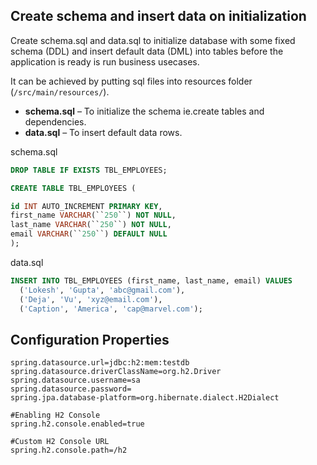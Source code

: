 ##  Create schema and insert data on initialization

Create schema.sql and data.sql to initialize database with some fixed schema (DDL) and insert default data (DML) into tables before the application is ready is run business usecases.

It can be achieved by putting sql files into resources folder (`/src/main/resources/`).

-   **schema.sql**  – To initialize the schema ie.create tables and dependencies.
-   **data.sql**  – To insert default data rows.

schema.sql
```sql
DROP TABLE IF EXISTS TBL_EMPLOYEES;

CREATE TABLE TBL_EMPLOYEES (

id INT AUTO_INCREMENT PRIMARY KEY,
first_name VARCHAR(``250``) NOT NULL,
last_name VARCHAR(``250``) NOT NULL,
email VARCHAR(``250``) DEFAULT NULL
);
```

data.sql
```sql
INSERT INTO TBL_EMPLOYEES (first_name, last_name, email) VALUES
  ('Lokesh', 'Gupta', 'abc@gmail.com'),
  ('Deja', 'Vu', 'xyz@email.com'),
  ('Caption', 'America', 'cap@marvel.com');
  ```

## Configuration Properties
```
spring.datasource.url=jdbc:h2:mem:testdb
spring.datasource.driverClassName=org.h2.Driver
spring.datasource.username=sa
spring.datasource.password=
spring.jpa.database-platform=org.hibernate.dialect.H2Dialect

#Enabling H2 Console
spring.h2.console.enabled=true
 
#Custom H2 Console URL
spring.h2.console.path=/h2
```
